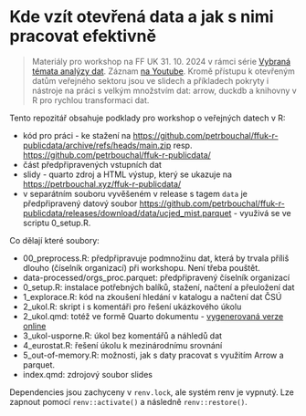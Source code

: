# Kde vzít otevřená data a jak s nimi pracovat efektivně

> Materiály pro workshop na FF UK 31. 10. 2024 v rámci série [Vybraná témata analýzy dat](https://sociology-fa-cu.github.io/vybranatemataanalyzy/). Záznam [na Youtube](https://www.youtube.com/watch?v=ATUrm_wjjW0). Kromě přístupu k otevřeným datům veřejného sektoru jsou ve slidech a příkladech pokryty i nástroje na práci s velkým množstvím dat: arrow, duckdb a knihovny v R pro rychlou transformaci dat.

Tento repozitář obsahuje podklady pro workshop o veřejných datech v R:

- kód pro práci - ke stažení na <https://github.com/petrbouchal/ffuk-r-publicdata/archive/refs/heads/main.zip> resp. <https://github.com/petrbouchal/ffuk-r-publicdata/>
- část předpřipravených vstupních dat
- slidy - quarto zdroj a HTML výstup, který se ukazuje na <https://petrbouchal.xyz/ffuk-r-publicdata/>
- v separátním souboru vyvěšeném v release s tagem `data` je předpřipravený datový soubor <https://github.com/petrbouchal/ffuk-r-publicdata/releases/download/data/ucjed_mist.parquet> - využivá se ve scriptu 0_setup.R.

Co dělají které soubory:

- 00_preprocess.R: předpřipravuje podmnožinu dat, která by trvala příliš dlouho (číselník organizací) při workshopu. Není třeba pouštět.
- data-processed/orgs_proc.parquet: předpřipravený číselník organizací
- 0_setup.R: instalace potřebných balíků, stažení, načtení a přeuložení dat
- 1_explorace.R: kód na zkoušení hledání v katalogu a načtení dat ČSÚ
- 2_ukol.R: skript i s komentáři pro řešení ukázkového úkolu
- 2_ukol.qmd: totéž ve formě Quarto dokumentu - [vygenerovaná verze online](https://petrbouchal.xyz/ffuk-r-publicdata/2_ukol.html)
- 3_ukol-usporne.R: úkol bez komentářů a náhledů dat
- 4_eurostat.R: řešení úkolu k mezinárodnímu srovnání
- 5_out-of-memory.R: možnosti, jak s daty pracovat s využitím Arrow a parquet.
- index.qmd: zdrojový soubor slides

Dependencies jsou zachyceny v `renv.lock`, ale systém renv je vypnutý. Lze zapnout pomocí `renv::activate()` a následně `renv::restore()`.
